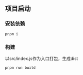 ## 项目启动
### 安装依赖
```shell
pnpm i
```


### 构建
以src/index.js作为入口打包，生成dist
```shell
pnpm run build
```
